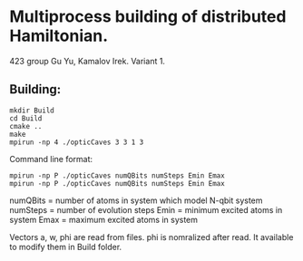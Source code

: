 # Multiprocess building of distributed Hamiltonian.

423 group Gu Yu, Kamalov Irek. Variant 1.

Building:
---
```shell
mkdir Build
cd Build
cmake ..
make
mpirun -np 4 ./opticCaves 3 3 1 3
```

Command line format:
```
mpirun -np P ./opticCaves numQBits numSteps Emin Emax
mpirun -np P ./opticCaves numQBits numSteps Emin Emax
```
numQBits = number of atoms in system which model N-qbit system
numSteps = number of evolution steps
Emin = minimum excited atoms in system
Emax = maximum excited atoms in system

Vectors a, w, phi are read from files. phi is nomralized after read. It available to modify them in Build folder.
